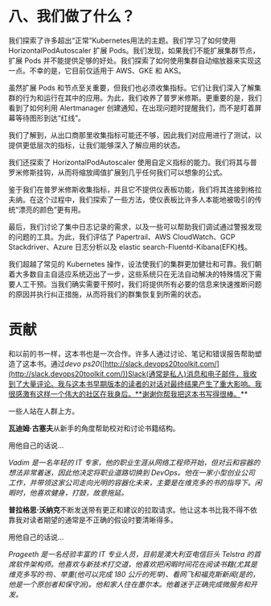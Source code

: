# 八、我们做了什么？

我们探索了许多超出“正常”Kubernetes用法的主题。我们学习了如何使用 HorizontalPodAutoscaler 扩展 Pods。我们发现，如果我们不能扩展集群节点，扩展 Pods 并不能提供足够的好处。我们探索了如何使用集群自动缩放器来实现这一点。不幸的是，它目前仅适用于 AWS、GKE 和 AKS。

虽然扩展 Pods 和节点至关重要，但我们也必须收集指标。它们让我们深入了解集群的行为和运行在其中的应用。为此，我们收养了普罗米修斯。更重要的是，我们看到了如何利用 Alertmanager 创建通知，在出现问题时提醒我们，而不是盯着屏幕等待图形到达“红线”。

我们了解到，从出口商那里收集指标可能还不够，因此我们对应用进行了测试，以提供更低层次的指标，让我们能够深入了解应用的状态。

我们还探索了 HorizontalPodAutoscaler 使用自定义指标的能力。我们将其与普罗米修斯挂钩，从而将缩放阈值扩展到几乎任何我们可以想象的公式。

鉴于我们在普罗米修斯收集指标，并且它不提供仪表板功能，我们将其连接到格拉夫纳。在这个过程中，我们探索了一些方法，使仪表板比许多人本能地被吸引的传统“漂亮的颜色”更有用。

最后，我们讨论了集中日志记录的需求，以及一些可以帮助我们调试通过警报发现的问题的工具。为此，我们评估了 Papertrail、AWS CloudWatch、GCP Stackdriver、Azure 日志分析以及 elastic search-Fluentd-Kibana(EFK)栈。

我们超越了常见的 Kubernetes 操作，设法使我们的集群更加健壮和可靠。我们朝着大多数自主自适应系统迈出了一步，这些系统只在无法自动解决的特殊情况下需要人工干预。当我们确实需要干预时，我们将提供所有必要的信息来快速推断问题的原因并执行纠正措施，从而将我们的群集恢复到所需的状态。

# 贡献

和以前的书一样，这本书也是一次合作。许多人通过讨论、笔记和错误报告帮助塑造了这本书。通过*devo ps20*([http://slack.devops20toolkit.com/](http://slack.devops20toolkit.com/))Slack(通常是私人)消息和电子邮件，我收到了大量评论。我与这本书早期版本的读者的对话对最终结果产生了重大影响。我很感激有这样一个伟大的社区在我身后。**谢谢你帮我把这本书写得很棒。**

一些人站在人群上方。

**瓦迪姆·古塞夫**从新手的角度帮助校对和讨论书籍结构。

用他自己的话说...

*Vadim 是一名年轻的 IT 专家，他的职业生涯从网络工程师开始，但对云和容器的想法非常着迷，因此他决定将职业道路切换到 DevOps。他在一家小型创业公司工作，并带领这家公司走向光明的容器化未来，主要是在维克多的书的指导下。闲暇时，他喜欢健身，打鼓，故意拖延。*

**普拉格思·沃纳克**不断发送带有更正和建议的拉取请求。他让这本书比我不得不依靠我对读者期望的通常是不正确的假设时要清晰得多。

用他自己的话说...

*Prageeth 是一名经验丰富的 IT 专业人员，目前是澳大利亚电信巨头 Telstra 的首席软件架构师。他喜欢与新技术打交道，他喜欢把闲暇时间花在阅读书籍(尤其是维克多写的书)、举重(他可以完成 180 公斤的死举)、看网飞和福克斯新闻(是的，他是一个原创者和保守派)。他和家人住在墨尔本。他着迷于正确完成微服务和开发。*